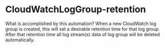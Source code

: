# CloudWatchLogGroup-retention
What is accomplished by this automation?
When a new CloudWatch log group is created, this will set a desirable retention time for that log group. After that retention time all log stream(s) data of log group will be deleted automatically.
